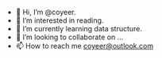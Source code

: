 - 👋 Hi, I’m @coyeer.
- 👀 I’m interested in reading.
- 🌱 I’m currently learning data structure.
- 💞️ I’m looking to collaborate on ...
- 📫 How to reach me coyeer@outlook.com

<!---
coyeer/coyeer is a ✨ special ✨ repository because its `README.md` (this file) appears on your GitHub profile.
You can click the Preview link to take a look at your changes.
--->
